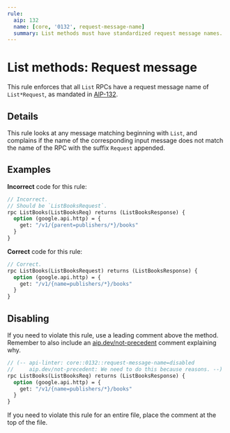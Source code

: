 ```yaml
---
rule:
  aip: 132
  name: [core, '0132', request-message-name]
  summary: List methods must have standardized request message names.
---
```


# List methods: Request message

This rule enforces that all `List` RPCs have a request message name of
`List*Request`, as mandated in [AIP-132][].

## Details

This rule looks at any message matching beginning with `List`, and complains if
the name of the corresponding input message does not match the name of the RPC
with the suffix `Request` appended.

## Examples

**Incorrect** code for this rule:

```proto
// Incorrect.
// Should be `ListBooksRequest`.
rpc ListBooks(ListBooksReq) returns (ListBooksResponse) {
  option (google.api.http) = {
    get: "/v1/{parent=publishers/*}/books"
  }
}
```

**Correct** code for this rule:

```proto
// Correct.
rpc ListBooks(ListBooksRequest) returns (ListBooksResponse) {
  option (google.api.http) = {
    get: "/v1/{name=publishers/*}/books"
  }
}
```

## Disabling

If you need to violate this rule, use a leading comment above the method.
Remember to also include an [aip.dev/not-precedent][] comment explaining why.

```proto
// (-- api-linter: core::0132::request-message-name=disabled
//     aip.dev/not-precedent: We need to do this because reasons. --)
rpc ListBooks(ListBooksReq) returns (ListBooksResponse) {
  option (google.api.http) = {
    get: "/v1/{name=publishers/*}/books"
  }
}
```

If you need to violate this rule for an entire file, place the comment at the
top of the file.

[aip-132]: https://aip.dev/132
[aip.dev/not-precedent]: https://aip.dev/not-precedent
